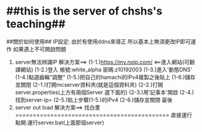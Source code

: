 ##this is the server of chshs's teaching##
==========================================

##關於如何使用##
IP設定:
由於有使用ddns來導正 所以基本上無須更改IP即可運作
如果遇上不可開啟問題
1. server無法辨識IP
解決方案==>
(1-1.)https://my.noip.com/ <==進入網站(可翻譯網站)
(1-2.)登入 帳號:white_alpha 密碼:z10192003
(1-3.)進入'動態DNS'
(1-4.)點選齒輪"調整"
(1-5.)把自己的hamachi的IPv4複製之後貼上
(1-6.)儲存並關閉
(2-1.)打開mcserver資料夾(就是這個資料夾)
(2-2.)打開server.properties(上方有兩個Server 選下面的)
(2-3.)用'記事本'開啟
(2-4.)找到server-ip=
(2-5.)貼上步驟(1-5.)的IPv4
(2-6.)儲存並關閉
最後 
2. server out load
解決方案==>
找白晝
============================================
直接運行點開:運行server.bat(上面那個server)